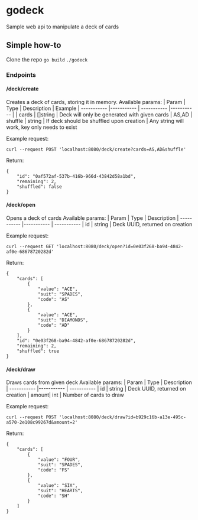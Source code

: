 # godeck
Sample web api to manipulate a deck of cards

## Simple how-to
Clone the repo
`go build`
`./godeck`


### Endpoints
#### /deck/create
Creates a deck of cards, storing it in memory.
Available params:
| Param | Type | Description | Example
| ----------- |----------- | ----------- |----------- |
| cards | []string | Deck will only be generated with given cards | AS,AD
| shuffle | string | If deck should be shuffled upon creation | Any string will work, key only needs to exist

Example request:
```
curl --request POST 'localhost:8080/deck/create?cards=AS,AD&shuffle'
```
Return:
```
{
    "id": "0af572af-537b-416b-966d-43842d58a1bd",
    "remaining": 2,
    "shuffled": false
}
```
#### /deck/open
Opens a deck of cards
Available params:
| Param | Type | Description
| ----------- |----------- | ----------- 
| id | string | Deck UUID, returned on creation

Example request:
```
curl --request GET 'localhost:8080/deck/open?id=0e03f268-ba94-4842-af0e-68678720282d'
```
Return:
```
{
    "cards": [
        {
            "value": "ACE",
            "suit": "SPADES",
            "code": "AS"
        },
        {
            "value": "ACE",
            "suit": "DIAMONDS",
            "code": "AD"
        }
    ],
    "id": "0e03f268-ba94-4842-af0e-68678720282d",
    "remaining": 2,
    "shuffled": true
}
```

#### /deck/draw
Draws cards from given deck
Available params:
| Param | Type | Description
| ----------- |----------- | ----------- 
| id | string | Deck UUID, returned on creation
| amount| int | Number of cards to draw

Example request:
```
curl --request POST 'localhost:8080/deck/draw?id=b929c16b-a13e-495c-a570-2e108c99267d&amount=2'
```
Return:
```
{
    "cards": [
        {
            "value": "FOUR",
            "suit": "SPADES",
            "code": "FS"
        },
        {
            "value": "SIX",
            "suit": "HEARTS",
            "code": "SH"
        }
    ]
}
```


